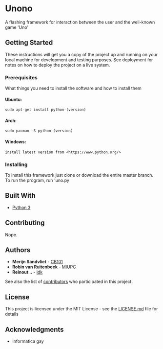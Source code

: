 # Unono

A flashing framework for interaction between the user and the well-known game 'Uno'

## Getting Started

These instructions will get you a copy of the project up and running on your local machine for development and testing purposes. See deployment for notes on how to deploy the project on a live system.

### Prerequisites

What things you need to install the software and how to install them

#### Ubuntu:
```
sudo apt-get install python-(version)
```

#### Arch:
```
sudo pacman -S python-(version)
```

#### Windows:
```
install latest version from <https://www.python.org/>
```


### Installing

To install this framework just clone or download the entire master branch. To run the program, run 'uno.py

## Built With

* [Python 3](https://www.python.org/)

## Contributing

Nope.

## Authors

* **Merijn Sandvliet** - [CB101](https://github.com/cb101b)
* **Robin van Ruitenbeek** - [MIUPC](https://github.com/miupc)
* **Reinout ..** - [idk](https://pornhub.com)

See also the list of [contributors](https://github.com/cb101b/Unono/contributors) who participated in this project.

## License

This project is licensed under the MIT License - see the [LICENSE.md](LICENSE.md) file for details

## Acknowledgments

* Informatica gay


